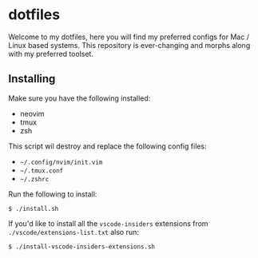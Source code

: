 # dotfiles
Welcome to my dotfiles, here you will find my preferred configs for Mac / Linux based
systems. This repository is ever-changing and morphs along with my preferred toolset.

## Installing

Make sure you have the following installed:
* neovim
* tmux
* zsh

This script wil destroy and replace the following config files:
* `~/.config/nvim/init.vim`
* `~/.tmux.conf`
* `~/.zshrc`

Run the following to install:
```
$ ./install.sh
```

If you'd like to install all the `vscode-insiders` extensions from
`./vscode/extensions-list.txt` also run:
```
$ ./install-vscode-insiders-extensions.sh
```
